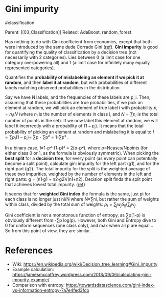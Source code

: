 # Gini impurity

#classification

Parent: [[03_Classification]]
Related: AdaBoost, random_forest

Has nothing to do with Gini coefficient from economics, except that both were introduced by the same dude Corrado Gini ([ref](https://jamesmccaffrey.wordpress.com/2018/09/06/calculating-gini-impurity-example/)). **Gini impurity** is good for quantifying the quality of classification by a decision tree (not necessarily with 2 categories). Lies between 0 (a limit case for one category overpowering all) and 1 (a limit case for infinitely many equally represented categories).

Quantifies the **probability of mislabeleing an element if we pick it at random**, and then **label it at random**, but with probabilities of different labels matching observed probabilities in the distribution.

Say we have N labels, and the frequencies of these labels are p_i. Then, assuming that these probabilities are true probabilities, if we pick an element at random, we will pick an element of true label i with probability $p_i = n_i/N$ (where $n_i$ is the number of elements in class i, and $N=∑n_i$ is the total number of points in the set). If we now label this element at random, we will label it incorrectly with a probability of $(1-p_i)$. It means that the total probability of picking an element at random and mislabeling it is equal to $I = ∑p_i(1-p_i)$= ∑p - ∑p² = 1-∑p² . 

In a binary case, I=1-p²-(1-p)² = 2(p-p²), where p=Ncases/Npoints (for either class 0 or 1, as the formula is obviously symmetric). When picking the **best split** for a **decision tree**, for every point (as every point can potentially become a split point), calculate gini impurity for the left part (g1), and for the right part (g2). The total impurity for the split is the weighted average of these two impurities, weighted by the number of elements in the left and right parts: g = (n1∙g1 + n2∙g2)/(n1+n2). Decision split finds the split point that achieves lowest total impurity. ([ref](https://towardsdatascience.com/the-simple-math-behind-3-decision-tree-splitting-criterions-85d4de2a75fe))

It seems that for **weighted Gini index** the formula is the same, just pi for each class is no longer just ni/N where N=∑ni, but rather the sum of weights within class, divided by the total sum of weights: $p_i = ∑_j w_j δ_{ij} / ∑_j w_j$.

Gini coefficient is not a monotonous function of entropy, as ∑p(1-p) is obviously different from -∑p log(p). However, both Gini and Entropy dive to 0 for uniform sequences (one class only), and max when all p are equal… So from this point of view, they are similar.

# References
* Wiki: https://en.wikipedia.org/wiki/Decision_tree_learning#Gini_impurity
* Example calculation: https://jamesmccaffrey.wordpress.com/2018/09/06/calculating-gini-impurity-example/
* Comparison with entropy: https://towardsdatascience.com/gini-index-vs-information-entropy-7a7e4fed3fcb